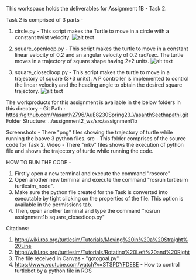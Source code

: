 This workspace holds the deliverables for Assignment 1B - Task 2.

Task 2 is comprised of 3 parts -
1. circle.py - This script makes the Turtle to move in a circle with a constant twist velocity.
![alt text](https://github.com/Vasanth2796/AuE8230Spring23_VasanthSeethapathi/tree/master/assignment2_ws/src/assignment1b/Screenshots/circle.png)


2. square_openloop.py - This script makes the turtle to move in a constant linear velocity of 0.2 and an angular velocity of 0.2 rad/sec. The turtle moves in a trajectory of square shape having 2*2 units.
![alt text](https://github.com/Vasanth2796/AuE8230Spring23_VasanthSeethapathi/tree/master/assignment2_ws/src/assignment1b/Screenshots/square_openloop.png)


3. square_closedloop.py - This script makes the turtle to move in a trajectory of square (3*3 units). A P controller is implemented to control the linear velocity and the heading angle to obtain the desired square trajectory.
![alt text](https://github.com/Vasanth2796/AuE8230Spring23_VasanthSeethapathi/tree/master/assignment2_ws/src/assignment1b/Screenshots/square_closedloop.png)




The workproducts for this assignment is available in the below folders in this directory -
Git Path : https://github.com/Vasanth2796/AuE8230Spring23_VasanthSeethapathi.git
Folder Structure: ../assignment2_ws/src/assignment1b




Screenshots - There "png" files showing the trajectory of turtle while running the baove 3 python files.
src - This folder comprises of the source code for Task 2.
Video - There "mkv" files shows the execution of python file and shows the trajectory of turtle while running the code.




HOW TO RUN THE CODE -
1. Firstly open a new terminal and execute the command "roscore"
2. Open another new terminal and execute the command "rosrun turtlesim turtlesim_node".
3. Make sure the python file created for the Task is converted into executable by tight clicking on the properties of the file. This option is available in the permissions tab.
4. Then, open another terminal and type the command "rosrun assignment1b square_closedloop.py"



Citations:
1. http://wiki.ros.org/turtlesim/Tutorials/Moving%20in%20a%20Straight%20Line
2. http://wiki.ros.org/turtlesim/Tutorials/Rotating%20Left%20and%20Right
3. The file received in Canvas - "gotogoal.py"
4. https://www.youtube.com/watch?v=STSPDYFDE8E - How to control turtlebot by a python file in ROS
